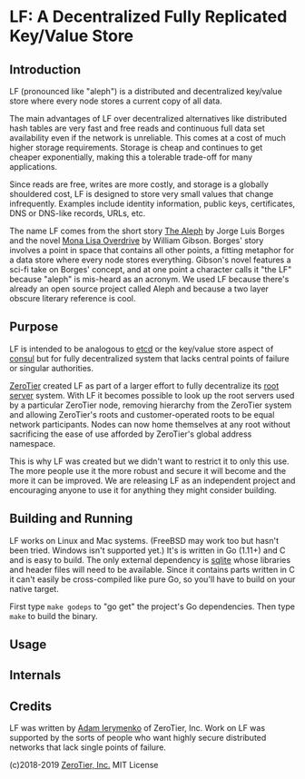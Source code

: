 # LF: A Decentralized Fully Replicated Key/Value Store

## Introduction

LF (pronounced like "aleph") is a distributed and decentralized key/value store where every node stores a current copy of all data.

The main advantages of LF over decentralized alternatives like distributed hash tables are very fast and free reads and continuous full data set availability even if the network is unreliable. This comes at a cost of much higher storage requirements. Storage is cheap and continues to get cheaper exponentially, making this a tolerable trade-off for many applications.

Since reads are free, writes are more costly, and storage is a globally shouldered cost, LF is designed to store very small values that change infrequently. Examples include identity information, public keys, certificates, DNS or DNS-like records, URLs, etc.

The name LF comes from the short story [The Aleph](https://en.wikipedia.org/wiki/The_Aleph_%28short_story%29) by Jorge Luis Borges and the novel [Mona Lisa Overdrive](https://en.wikipedia.org/wiki/Mona_Lisa_Overdrive) by William Gibson. Borges' story involves a point in space that contains all other points, a fitting metaphor for a data store where every node stores everything. Gibson's novel features a sci-fi take on Borges' concept, and at one point a character calls it "the LF" because "aleph" is mis-heard as an acronym. We used LF because there's already an open source project called Aleph and because a two layer obscure literary reference is cool.

## Purpose

LF is intended to be analogous to [etcd](https://github.com/etcd-io/etcd) or the key/value store aspect of [consul](https://www.consul.io) but for fully decentralized system that lacks central points of failure or singular authorities.

[ZeroTier](https://www.zerotier.com/) created LF as part of a larger effort to fully decentralize its [root server](https://www.zerotier.com/manual.shtml#2_1_1) system. With LF it becomes possible to look up the root servers used by a particular ZeroTier node, removing hierarchy from the ZeroTier system and allowing ZeroTier's roots and customer-operated roots to be equal network participants. Nodes can now home themselves at any root without sacrificing the ease of use afforded by ZeroTier's global address namespace.

This is why LF was created but we didn't want to restrict it to only this use. The more people use it the more robust and secure it will become and the more it can be improved. We are releasing LF as an independent project and encouraging anyone to use it for anything they might consider building.

## Building and Running

LF works on Linux and Mac systems. (FreeBSD may work too but hasn't been tried. Windows isn't supported yet.) It's is written in Go (1.11+) and C and is easy to build. The only external dependency is [sqlite](https://sqlite.org/) whose libraries and header files will need to be available. Since it contains parts written in C it can't easily be cross-compiled like pure Go, so you'll have to build on your native target.

First type `make godeps` to "go get" the project's Go dependencies. Then type `make` to build the binary.

## Usage

## Internals

## Credits

LF was written by [Adam Ierymenko](mailto:adam.ierymenko@zerotier.com) of ZeroTier, Inc. Work on LF was supported by the sorts of people who want highly secure distributed networks that lack single points of failure.

(c)2018-2019 [ZeroTier, Inc.](https://www.zerotier.com/) 
MIT License
